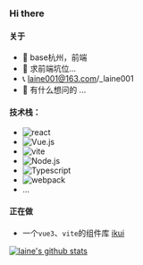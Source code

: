 ### Hi there 

#### 关于

- 🔭 base杭州，前端
- 🤔 求前端坑位...
- 📞 laine001@163.com/_laine001
- 💬 有什么想问的 ...

#### 技术栈：
- ![react](https://badges.aleen42.com/src/react.svg)
- ![Vue.js](https://badges.aleen42.com/src/vue.svg)
- ![vite](https://badges.aleen42.com/src/vitejs.svg)
- ![Node.js](https://badges.aleen42.com/src/node.svg)
- ![Typescript](https://badges.aleen42.com/src/typescript.svg)
- ![webpack](https://badges.aleen42.com/src/webpack.svg)
- ...

#### 正在做
-  一个`vue3`、`vite`的组件库 [ikui](https://laine001.github.io/ik-ui)

[![laine's github stats](https://github-readme-stats.vercel.app/api?username=LAINE001)](https://github.com/anuraghazra/github-readme-stats)
